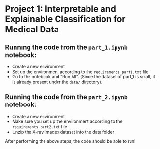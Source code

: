 # Project 1: Interpretable and Explainable Classification for Medical Data
## Running the code from the `part_1.ipynb` notebook:
- Create a new environment
- Set up the environment according to the `requirements_part1.txt` file
- Go to the notebook and "Run All". (Since the dataset of part_1 is small, it is already present under the `data/` directory).
## Running the code from the `part_2.ipynb` notebook:
- Create a new environment
- Make sure you set up the environment according to the `requirements_part2.txt` file
- Unzip the X-ray images dataset into the data folder

After performing the above steps, the code should be able to run!
